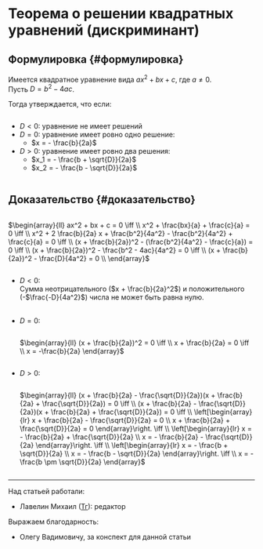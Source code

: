 # Теорема о решении квадратных уравнений (дискриминант)

## Формулировка {#формулировка}

Имеется квадратное уравнение вида $ax^2 + bx + c$, где $a \neq 0$. <br>
Пусть $D = b^2 - 4ac$. <br>

Тогда утверждается, что если: <br>

<div style="overflow-x: auto" markdown="block">

- $D < 0$: уравнение не имеет решений
- $D = 0$: уравнение имеет ровно одно решение:
    - $x = - \frac{b}{2a}$
- $D > 0$: уравнение имеет ровно два решения:
    - $x_1 = - \frac{b + \sqrt{D}}{2a}$
    - $x_2 = - \frac{b - \sqrt{D}}{2a}$

</div>

## Доказательство {#доказательство}

<!-- God bless everyone who brave enough to read that latex code below ^^ -->

<div style="overflow-x: auto; overflow-y: hidden" markdown="block">

$\begin{array}{ll}
    ax^2 + bx + c = 0 \iff \\
    x^2 + \frac{bx}{a} + \frac{c}{a} = 0 \iff \\
    x^2 + 2 \frac{b}{2a} x + \frac{b^2}{4a^2} - \frac{b^2}{4a^2} + \frac{c}{a} = 0 \iff \\
    (x + \frac{b}{2a})^2 - (\frac{b^2}{4a^2} - \frac{c}{a}) = 0 \iff \\
    (x + \frac{b}{2a})^2 - \frac{b^2 - 4ac}{4a^2} = 0 \iff \\
    (x + \frac{b}{2a})^2 - \frac{D}{4a^2} = 0 \\
\end{array}$

</div>

- $D < 0$: <br>
    Сумма неотрицательного ($x + \frac{b}{2a}^2$) и положительного (-$\frac{-D}{4a^2}$) числа не может быть равна нулю. <br><br>

- $D = 0$: <br>
    <div style="overflow-x: auto; overflow-y: hidden" markdown="block">

    $\begin{array}{ll}
        (x + \frac{b}{2a})^2 = 0 \iff \\
        x + \frac{b}{2a} = 0 \iff \\
        x = -\frac{b}{2a}
    \end{array}$

    </div>

- $D > 0$: <br>

    <div style="overflow-x: auto; overflow-y: hidden" markdown="block">

    $\begin{array}{ll}
        (x + \frac{b}{2a} - \frac{\sqrt{D}}{2a})(x + \frac{b}{2a} + \frac{\sqrt{D}}{2a}) = 0 \iff \\
        (x + \frac{b}{2a} - \frac{\sqrt{D}}{2a})(x + \frac{b}{2a} + \frac{\sqrt{D}}{2a}) = 0 \iff \\
        \left[\begin{array}{lr}
            x + \frac{b}{2a} - \frac{\sqrt{D}}{2a} = 0 \\
            x + \frac{b}{2a} + \frac{\sqrt{D}}{2a} = 0
        \end{array}\right. \iff \\
        \left[\begin{array}{lr}
            x = - \frac{b}{2a} + \frac{\sqrt{D}}{2a} \\
            x = - \frac{b}{2a} - \frac{\sqrt{D}}{2a}
        \end{array}\right. \iff \\
        \left[\begin{array}{lr}
            x = - \frac{b + \sqrt{D}}{2a} \\
            x = - \frac{b - \sqrt{D}}{2a}
        \end{array}\right. \iff \\
        x = - \frac{b \pm \sqrt{D}}{2a}
    \end{array}$

    </div>

---

Над статьей работали:

- Лавелин Михаил ([Тг](https://t.me/mikhaillav)): редактор

Выражаем благодарность:

- Олегу Вадимовичу, за конспект для данной статьи

